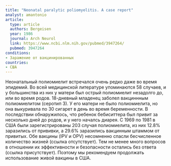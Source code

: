 ```yaml
---
title: "Neonatal paralytic poliomyelitis. A case report"
analyst: amantonio
article:
  type: article
  authors: Bergeisen
  year: 1986
  journal: Arch Neurol
  link: https://www.ncbi.nlm.nih.gov/pubmed/3947264/
  pubmed: 3947264
conditions:
- Заражение от вакцинированных
countries:
- США
---
```


Неонатальный полиомиелит встречался очень редко даже во время эпидемий. Во всей медицинской литературе упоминаются 58 случаев, и у большинства из них у матери был острый полиомиелит незадолго до, или во время родов.
18-дневный младенец заболел вакциннным полиомиелитом (серотип 3). У его матери не было полиомиелита, но она выкуривала по 30 сигарет в день во время беременности. В последствии обнаружилось, что ребенок бебиситтера был привит за несколько дней до родов, и у него началсь диарея.
С 1969 по 1981 в США были зарегистрированы 203 случая полиомиелита, из них 12.8% заразились от прививки, а 29.6% заразились вакцинным штаммом от привитых.
Обе вакцины (IPV и OPV) несомненно спасли бесчисленное количество жизней (ссылка отсутствует). Тем не менее много вопросов в отношении их эффективности и безопасности остались без ответа (ссылка присутствует). Поэтому мы рекомендуем продолжать использование живой вакцины в США.
